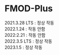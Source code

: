 # FMOD-Plus
2021.3.28 LTS : 정상 작동  
2022.1.24 : 작동 안함  
2022:2.21 : 작동 안함  
2022.3.5 LTS : 정상 작동  
2023.1.5 : 정상 작동  
